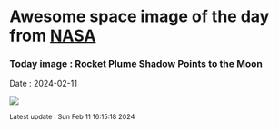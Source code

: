 
# Awesome space image of the day from [NASA](https://api.nasa.gov/)

### Today image : Rocket Plume Shadow Points to the Moon
Date : 2024-02-11

![](https://apod.nasa.gov/apod/image/2402/sts98plume_nasa_960.jpg)

<small>Latest update : Sun Feb 11 16:15:18 2024</small>
        